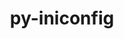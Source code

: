 ---
title: "py-iniconfig"
layout: cache
categories: [package, v2025.07.0]
meta: {"compilers": ["none"], "num_specs": 3, "num_specs_by_stack": {"e4s": 1, "e4s-oneapi": 1, "hep": 1, "root": 3}, "oss": ["ubuntu22.04"], "platforms": ["linux"], "stacks": ["e4s", "e4s-oneapi", "hep", "root"], "targets": ["x86_64_v3"], "versions": ["2.0.0"]}
spec_details: [{"compiler": "none", "hash": "bhby376ysh52ggynaokuerduwu7xdzkt", "os": "ubuntu22.04", "platform": "linux", "size": "-", "stacks": ["hep", "root"], "target": "x86_64_v3", "variants": ["build_system=python_pip"], "versions": ["2.0.0"]}, {"compiler": "none", "hash": "l3kox3tht7jug6hmk4w2636sw47lwief", "os": "ubuntu22.04", "platform": "linux", "size": "-", "stacks": ["e4s", "root"], "target": "x86_64_v3", "variants": ["build_system=python_pip"], "versions": ["2.0.0"]}, {"compiler": "none", "hash": "usacl4kgnkytgad2heidcfxvbem4ijn7", "os": "ubuntu22.04", "platform": "linux", "size": "-", "stacks": ["e4s-oneapi", "root"], "target": "x86_64_v3", "variants": ["build_system=python_pip"], "versions": ["2.0.0"]}]
---